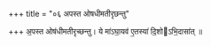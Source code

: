 +++
title = "०६ अपस्त ओषधीमतीरृछन्तु"

+++
अ॒पस्त ओष॑धीमतीरृच्छन्तु। ये मा॑ऽघा॒यव॑ ए॒तस्या॑ दि॒शोऽभि॒दासा॑त् ॥